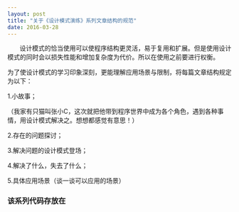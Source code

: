 ```yaml
---
layout: post
title: "关于《设计模式演练》系列文章结构的规范"
date: 2016-03-28
---
```



 &#160; &#160; &#160; &#160;设计模式的恰当使用可以使程序结构更灵活，易于复用和扩展。但是使用设计模式的同时会以损失性能和增加复杂度为代价。所以在使用之前要进行权衡。

为了使设计模式的学习印象深刻，更能理解应用场景与限制，将每篇文章结构规定为以下：

1.小故事；

（我家有只猫叫张小C，这次就把他带到程序世界中成为各个角色，遇到各种事情，用设计模式解决之。想想都感觉有意思！）

2.存在的问题探讨；

3.解决问题的设计模式登场；

4.解决了什么，失去了什么；

5.具体应用场景（谈一谈可以应用的场景）


### 该系列代码存放在
